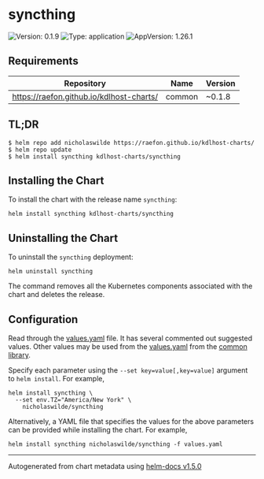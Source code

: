 # syncthing

![Version: 0.1.9](https://img.shields.io/badge/Version-0.1.8-informational?style=flat-square) ![Type: application](https://img.shields.io/badge/Type-application-informational?style=flat-square) ![AppVersion: 1.26.1](https://img.shields.io/badge/AppVersion-1.14.0-informational?style=flat-square)

## Requirements

| Repository | Name | Version |
|------------|------|---------|
| https://raefon.github.io/kdlhost-charts/ | common | ~0.1.8 |

## TL;DR
```console
$ helm repo add nicholaswilde https://raefon.github.io/kdlhost-charts/
$ helm repo update
$ helm install syncthing kdlhost-charts/syncthing
```

## Installing the Chart
To install the chart with the release name `syncthing`:
```console
helm install syncthing kdlhost-charts/syncthing
```

## Uninstalling the Chart
To uninstall the `syncthing` deployment:
```console
helm uninstall syncthing
```
The command removes all the Kubernetes components associated with the chart and deletes the release.

## Configuration

Read through the [values.yaml](./values.yaml) file. It has several commented out suggested values.
Other values may be used from the [values.yaml](../common/values.yaml) from the [common library](../common).

Specify each parameter using the `--set key=value[,key=value]` argument to `helm install`. For example,
```console
helm install syncthing \
  --set env.TZ="America/New York" \
    nicholaswilde/syncthing
```

Alternatively, a YAML file that specifies the values for the above parameters can be provided while installing the chart.
For example,
```console
helm install syncthing nicholaswilde/syncthing -f values.yaml
```

----------------------------------------------
Autogenerated from chart metadata using [helm-docs v1.5.0](https://github.com/norwoodj/helm-docs/releases/v1.5.0)
